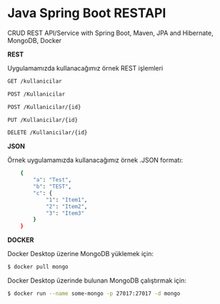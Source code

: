 # Java Spring Boot RESTAPI
CRUD REST API/Service with Spring Boot, Maven, JPA and Hibernate, MongoDB, Docker

**REST**

Uygulamamızda kullanacağımız örnek REST işlemleri

```sh
GET /kullanicilar
```
```sh
POST /Kullanicilar
```
```sh
POST /Kullanicilar/{id}
```
```sh
PUT /Kullanicilar/{id}
```
```sh
DELETE /Kullanicilar/{id}
```  

**JSON**

Örnek uygulamamızda kullanacağımız örnek .JSON formatı:

```sh
    {
        "a": "Test",
        "b": "TEST",
        "c": {
            "1": "Item1",
            "2": "Item2",
            "3": "Item3"
        }
    }
```  

**DOCKER**

Docker Desktop üzerine MongoDB yüklemek için:

```sh
$ docker pull mongo
```

Docker Desktop üzerinde bulunan MongoDB çalıştırmak için:

```sh
$ docker run --name some-mongo -p 27017:27017 -d mongo
```
